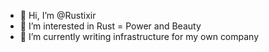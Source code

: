 - 👋 Hi, I’m @Rustixir
- 👀 I’m interested in Rust = Power and Beauty
- 🌱 I’m currently writing infrastructure for my own company



<!---
Rustixir/Rustixir is a ✨ special ✨ repository because its `README.md` (this file) appears on your GitHub profile.
You can click the Preview link to take a look at your changes.
--->
